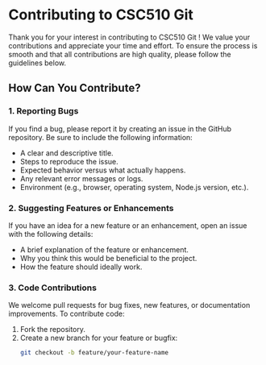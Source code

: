 # Contributing to CSC510 Git

Thank you for your interest in contributing to CSC510 Git ! We value your contributions and appreciate your time and effort. To ensure the process is smooth and that all contributions are high quality, please follow the guidelines below.

## How Can You Contribute?

### 1. Reporting Bugs
If you find a bug, please report it by creating an issue in the GitHub repository. Be sure to include the following information:
- A clear and descriptive title.
- Steps to reproduce the issue.
- Expected behavior versus what actually happens.
- Any relevant error messages or logs.
- Environment (e.g., browser, operating system, Node.js version, etc.).

### 2. Suggesting Features or Enhancements
If you have an idea for a new feature or an enhancement, open an issue with the following details:
- A brief explanation of the feature or enhancement.
- Why you think this would be beneficial to the project.
- How the feature should ideally work.

### 3. Code Contributions
We welcome pull requests for bug fixes, new features, or documentation improvements. To contribute code:
1. Fork the repository.
2. Create a new branch for your feature or bugfix:
   ```bash
   git checkout -b feature/your-feature-name
